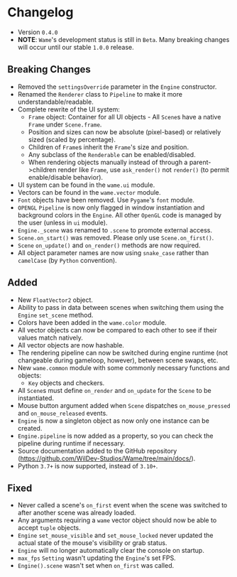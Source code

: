 # Changelog
- Version `0.4.0`
- **NOTE**: `Wame`'s development status is still in `Beta`. Many breaking changes will occur until our stable `1.0.0` release.

## Breaking Changes
- Removed the `settingsOverride` parameter in the `Engine` constructor.
- Renamed the `Renderer` class to `Pipeline` to make it more understandable/readable.
- Complete rewrite of the UI system:
    - `Frame` object: Container for all UI objects - All `Scene`s have a native `Frame` under `Scene.frame`.
    - Position and sizes can now be absolute (pixel-based) or relatively sized (scaled by percentage).
    - Children of `Frame`s inherit the `Frame`'s size and position.
    - Any subclass of the `Renderable` can be enabled/disabled.
    - When rendering objects manually instead of through a parent->children render like `Frame`, use `ask_render()` not `render()` (to permit enable/disable behavior).
- UI system can be found in the `wame.ui` module.
- Vectors can be found in the `wame.vector` module.
- `Font` objects have been removed. Use `Pygame`'s `font` module.
- `OPENGL` `Pipeline` is now only flagged in window instantiation and background colors in the `Engine`. All other `OpenGL` code is managed by the user (unless in `ui` module).
- `Engine._scene` was renamed to `.scene` to promote external access.
- `Scene.on_start()` was removed. Please only use `Scene.on_first()`.
- `Scene` `on_update()` and `on_render()` methods are now required.
- All object parameter names are now using `snake_case` rather than `camelCase` (by `Python` convention).

## Added
- New `FloatVector2` object.
- Ability to pass in data between scenes when switching them using the `Engine` `set_scene` method.
- Colors have been added in the `wame.color` module.
- All vector objects can now be compared to each other to see if their values match natively.
- All vector objects are now hashable.
- The rendering pipeline can now be switched during engine runtime (not changeable during gameloop, however), between scene swaps, etc.
- New `wame.common` module with some commonly necessary functions and objects:
    - `Key` objects and checkers.
- All `Scene`s must define `on_render` and `on_update` for the `Scene` to be instantiated.
- Mouse button argument added when `Scene` dispatches `on_mouse_pressed` and `on_mouse_released` events.
- `Engine` is now a singleton object as now only one instance can be created.
- `Engine.pipeline` is now added as a property, so you can check the pipeline during runtime if necessary.
- Source documentation added to the GitHub repository (https://github.com/WilDev-Studios/Wame/tree/main/docs/).
- Python `3.7+` is now supported, instead of `3.10+`.

## Fixed
- Never called a scene's `on_first` event when the scene was switched to after another scene was already loaded.
- Any arguments requiring a `wame` vector object should now be able to accept `tuple` objects.
- `Engine` `set_mouse_visible` and `set_mouse_locked` never updated the actual state of the mouse's visibility or grab status.
- `Engine` will no longer automatically clear the console on startup.
- `max_fps` `Setting` wasn't updating the `Engine`'s set FPS.
- `Engine().scene` wasn't set when `on_first` was called.